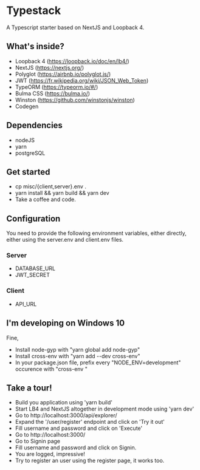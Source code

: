 # Typestack
A Typescript starter based on NextJS and Loopback 4.

## What's inside?
- Loopback 4 (https://loopback.io/doc/en/lb4/)
- NextJS (https://nextjs.org/)
- Polyglot (https://airbnb.io/polyglot.js/)
- JWT (https://fr.wikipedia.org/wiki/JSON_Web_Token)
- TypeORM (https://typeorm.io/#/)
- Bulma CSS (https://bulma.io/)
- Winston (https://github.com/winstonjs/winston)
- Codegen


## Dependencies
- nodeJS
- yarn
- postgreSQL

## Get started
* cp misc/{client,server}.env .
* yarn install && yarn build && yarn dev
* Take a coffee and code.

## Configuration
You need to provide the following environment variables, either directly,
either using the server.env and client.env files.

### Server

* DATABASE_URL
* JWT_SECRET

### Client

* API_URL

## I'm developing on Windows 10
Fine,
* Install node-gyp with "yarn global add node-gyp"
* Install cross-env with "yarn add --dev cross-env"
* In your package.json file, prefix every "NODE_ENV=development" occurence with "cross-env "

## Take a tour!

* Build you application using 'yarn build'
* Start LB4 and NextJS altogether in development mode using 'yarn dev'
* Go to http://localhost:3000/api/explorer/
* Expand the '/user/register' endpoint and click on 'Try it out'
* Fill username and password and click on 'Execute'
* Go to http://localhost:3000/
* Go to Signin page
* Fill username and password and click on Signin.
* You are logged, impressive!
* Try to register an user using the register page, it works too.

